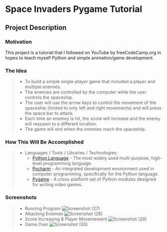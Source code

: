 # Space Invaders Pygame Tutorial

## Project Description

### Motivation
This project is a tutorial that I followed on YouTube by freeCodeCamp.org in hopes to teach myself Python and simple animation/game development.

### The Idea
> * To build a simple single-player game that included a player and multiple enemies.
> * The enemies are controlled by the computer while the user controls the spaceship.
> * The user will use the arrow keys to control the movement of the spaceship (limited to only left and right movements) and will press the space bar to attack.
> * Each time an enemey is hit, the score will increase and the enemy will respawn to a different location.
> * The game will end when the enemies reach the spaceship.

### How This Will Be Accomplished
> * Languages / Tools / Libraries / Technologies:
>    * [Python Language](https://www.geeksforgeeks.org/python-programming-language/) - The most widely used multi-purpose, high-level programming language.
>    * [Pycharm](https://www.jetbrains.com/pycharm/) - An integrated development environment used in computer programming, specifically for the Python language.
>    * [Pygame](https://www.pygame.org/wiki/about) - A cross-platform set of Python modules designed for writing video games.

### Screenshots
> * Running Program
> ![Screenshot (27)](https://user-images.githubusercontent.com/74090811/147394136-be37593c-26d6-4799-8ba0-967c90b4fbe7.png)
> * Attacking Enemies
> ![Screenshot (28)](https://user-images.githubusercontent.com/74090811/147394151-f61a1f26-9734-496d-8279-009167ec2448.png)
> * Score Increasing & Player Movemement
> ![Screenshot (29)](https://user-images.githubusercontent.com/74090811/147394154-3825a622-d52e-4771-a68d-f3ecb5f344f0.png)
> * Game Over
> ![Screenshot (30)](https://user-images.githubusercontent.com/74090811/147394158-0aaf89a0-4170-4910-94d3-4f6e5f04996a.png)
